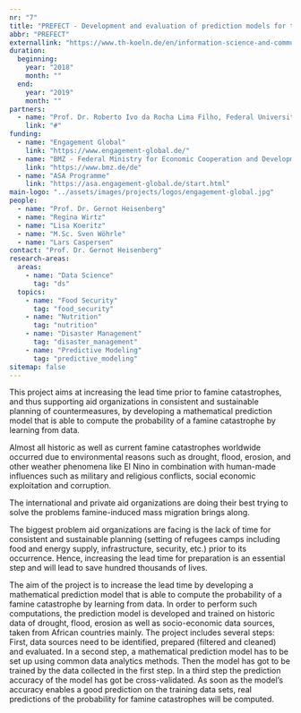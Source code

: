```yaml
---
nr: "7"
title: "PREFECT - Development and evaluation of prediction models for the probability of famine catastrophes using data analytics techniques"
abbr: "PREFECT"
externallink: "https://www.th-koeln.de/en/information-science-and-communication-studies/prefect---prediction-models-for-famine-catastrophes_68535.php"
duration:
  beginning: 
    year: "2018"
    month: ""
  end: 
    year: "2019"
    month: ""
partners:
  - name: "Prof. Dr. Roberto Ivo da Rocha Lima Filho, Federal University of Rio de Janeiro, Brazil"
    link: "#"
funding:
  - name: "Engagement Global"
    link: "https://www.engagement-global.de/"
  - name: "BMZ - Federal Ministry for Economic Cooperation and Development"
    link: "https://www.bmz.de/de"
  - name: "ASA Programme"
    link: "https://asa.engagement-global.de/start.html"
main-logo: "../assets/images/projects/logos/engagement-global.jpg"
people: 
  - name: "Prof. Dr. Gernot Heisenberg"
  - name: "Regina Wirtz"
  - name: "Lisa Koeritz"
  - name: "M.Sc. Sven Wöhrle"
  - name: "Lars Caspersen"
contact: "Prof. Dr. Gernot Heisenberg"
research-areas:
  areas: 
    - name: "Data Science"
      tag: "ds"
  topics:
    - name: "Food Security"
      tag: "food_security"
    - name: "Nutrition"
      tag: "nutrition"
    - name: "Disaster Management"
      tag: "disaster_management"
    - name: "Predictive Modeling"
      tag: "predictive_modeling"
sitemap: false
---
```

<!--more-->This project aims at increasing the lead time prior to famine catastrophes, and thus supporting aid organizations in consistent and sustainable planning of countermeasures, by developing a mathematical prediction model that is able to compute the probability of a famine catastrophe by learning from data.
<!--more-->

Almost all historic as well as current famine catastrophes worldwide occurred due to environmental reasons such as drought, flood, erosion, and other weather phenomena like El Nino in combination with human-made influences such as military and religious conflicts, social economic exploitation and corruption.

The international and private aid organizations are doing their best trying to solve the problems famine-induced mass migration brings along.

The biggest problem aid organizations are facing is the lack of time for consistent and sustainable planning (setting of refugees camps including food and energy supply, infrastructure, security, etc.) prior to its occurrence. Hence, increasing the lead time for preparation is an essential step and will lead to save hundred thousands of lives.

The aim of the project is to increase the lead time by developing a mathematical prediction model that is able to compute the probability of a famine catastrophe by learning from data. In order to perform such computations, the prediction model is developed and trained on historic data of drought, flood, erosion as well as socio-economic data sources, taken from African countries mainly. The project includes several steps: First, data sources need to be identified, prepared (filtered and cleaned) and evaluated. In a second step, a mathematical prediction model has to be set up using common data analytics methods. Then the model has got to be trained by the data collected in the first step. In a third step the prediction accuracy of the model has got be cross-validated. As soon as the model’s accuracy enables a good prediction on the training data sets, real predictions of the probability for famine catastrophes will be computed.